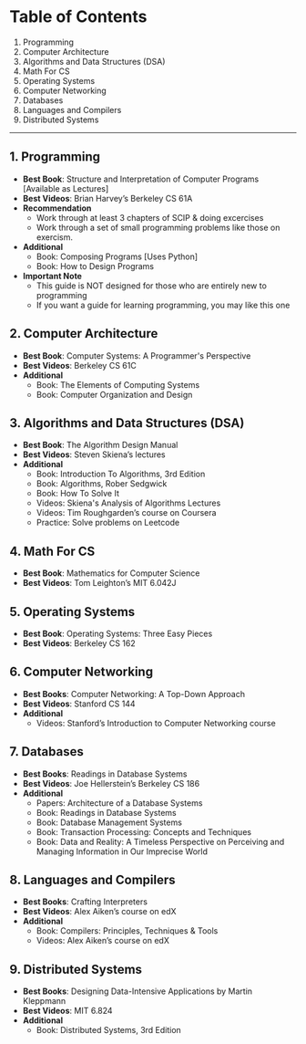 # Table of Contents 

1. Programming 
2. Computer Architecture
3. Algorithms and Data Structures (DSA)
4. Math For CS 
5. Operating Systems 
6. Computer Networking 
7. Databases 
8. Languages and Compilers 
9. Distributed Systems 

--- 

## 1. Programming 
   - **Best Book**: Structure and Interpretation of Computer Programs [Available as Lectures]
   - **Best Videos**: Brian Harvey’s Berkeley CS 61A
   - **Recommendation**
      - Work through at least 3 chapters of SCIP & doing excercises 
      - Work through a set of small programming problems like those on exercism.
   - **Additional**
      - Book: Composing Programs [Uses Python]
      - Book:  How to Design Programs
   - **Important Note**
      - This guide is NOT designed for those who are entirely new to programming
      - If you want a guide for learning programming, you may like this one
## 2. Computer Architecture
   - **Best Book**: Computer Systems: A Programmer's Perspective
   - **Best Videos**: Berkeley CS 61C
   - **Additional**
     - Book: The Elements of Computing Systems
     - Book: Computer Organization and Design
## 3. Algorithms and Data Structures (DSA)
   - **Best Book**: The Algorithm Design Manual
   - **Best Videos**: Steven Skiena’s lectures
   - **Additional**
      - Book: Introduction To Algorithms, 3rd Edition
      - Book: Algorithms, Rober Sedgwick
      - Book: How To Solve It 
      - Videos: Skiena's Analysis of Algorithms Lectures
      - Videos: Tim Roughgarden’s course on Coursera 
      - Practice: Solve problems on Leetcode
## 4. Math For CS 
   - **Best Book**: Mathematics for Computer Science
   - **Best Videos**: Tom Leighton’s MIT 6.042J
## 5. Operating Systems 
   - **Best Book**: Operating Systems: Three Easy Pieces
   - **Best Videos**: Berkeley CS 162
## 6. Computer Networking 
   - **Best Books**: Computer Networking: A Top-Down Approach
   - **Best Videos**: Stanford CS 144
   - **Additional**
      - Videos: Stanford’s Introduction to Computer Networking course
## 7. Databases
   - **Best Books**: Readings in Database Systems
   - **Best Videos**: Joe Hellerstein’s Berkeley CS 186
   - **Additional**
      - Papers: Architecture of a Database Systems
      - Book: Readings in Database Systems
      - Book: Database Management Systems
      - Book: Transaction Processing: Concepts and Techniques
      - Book: Data and Reality: A Timeless Perspective on Perceiving and Managing Information in Our Imprecise World
## 8. Languages and Compilers
   - **Best Books**: Crafting Interpreters
   - **Best Videos**: Alex Aiken’s course on edX
   - **Additional**
      - Book:  Compilers: Principles, Techniques & Tools
      - Videos: Alex Aiken’s course on edX
## 9. Distributed Systems
   - **Best Books**: Designing Data-Intensive Applications by Martin Kleppmann
   - **Best Videos**: MIT 6.824
   - **Additional**
      - Book: Distributed Systems, 3rd Edition
